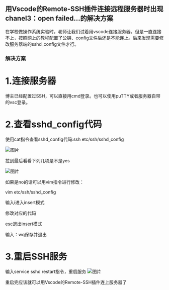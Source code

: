 ## 用Vscode的Remote-SSH插件连接远程服务器时出现chanel3：open failed...的解决方案

在学校做操作系统实验时，老师让我们试着用vscode连接服务器。但是一直连接不上，按照网上的教程配置了公钥、config文件后还是不能连上。后来发现需要修改服务器端的sshd_config文件才行。

### 解决方案


# 1.连接服务器
博主已经配置过SSH，可以直接用cmd登录。也可以使用puTTY或者服务器自带的vsc登录。
# 2.查看sshd_config代码
使用cat指令查看sshd_config代码:ssh etc/ssh/sshd_config

![图片](https://user-images.githubusercontent.com/80083843/118526289-a9ed7b80-b772-11eb-935a-5cfe5f28da52.png)

拉到最后看看下列几项是不是yes

![图片](https://user-images.githubusercontent.com/80083843/118526506-e325eb80-b772-11eb-9578-cd52bdb16d2d.png)

如果是no的话可以用vim指令进行修改：

vim etc/ssh/sshd_config

输入i进入insert模式

修改对应的代码

esc退出insert模式

输入：wq保存并退出
# 3.重启SSH服务
输入service sshd restart指令，重启服务
![图片](https://user-images.githubusercontent.com/80083843/118527669-161caf00-b774-11eb-8eaa-1204df647490.png)

重启完应该就可以用Vscode的Remote-SSH插件连上服务器了



